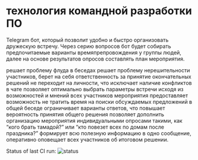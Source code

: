 # технология командной разработки ПО

Telegram бот, который позволит удобно и быстро организовать дружескую встречу. Через серию вопросов бот будет собирать предпочитаемые варианты времяпрепровождения у группы людей, далее на основе результатов опросов составлять план мероприятия.

решает проблему флуда в беседах
решает проблему нерешительности участников, берет на себя ответственность за принятие окончательных решений
не переходит на личности, что исключает наличие конфликтов в чате
позволяет оптимально выбрать параметры встречи исходя из возможностей и мнений всех участников мероприятия
предоставляет возможность не тратить время на поиски обсуждаемых предложений в общей беседе
ограничивает варианты ответов, что повышает вероятность принятия общего решения
позволяет дополнить организацию мероприятия индивидуальными опросами такими, как “кого брать тамадой?” или “кто повезет всех по домам после праздника?”
формирует всю полезную информацию в одно сообщение, оперативно оповещает всех участников об итоговом решении.

Status of last CI run:
![status](https://github.com/IamLena/trkpo/actions/workflows/main.yml/badge.svg)
